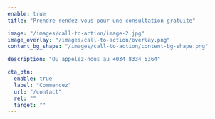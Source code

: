 ```yaml
---
enable: true
title: "Prendre rendez-vous pour une consultation gratuite"

image: "/images/call-to-action/image-2.jpg"
image_overlay: "/images/call-to-action/overlay.png"
content_bg_shape: "/images/call-to-action/content-bg-shape.png"

description: "Ou appelez-nous au +034 8334 5364"

cta_btn:
  enable: true
  label: "Commencez"
  url: "/contact"
  rel: ""
  target: ""
---
```

